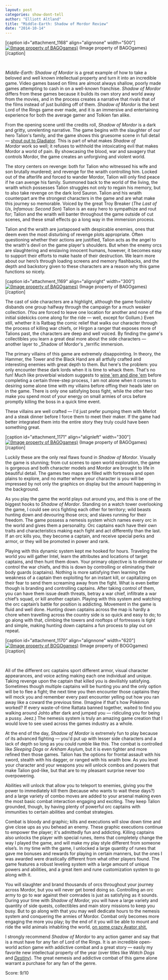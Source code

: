 ```yaml
---
layout: post
categories: show-dont-tell
author: "Elliott Altland"
title: "Middle-Earth: Shadow of Mordor Review"
date: "2014-10-14"
---
```


\[caption id="attachment\_1168" align="alignnone" width="500"\][![(Image property of BAGOgames)](images/15505966446_01f9281947_o.jpg)](http://www.thehighscreen.com/wp-content/uploads/2014/10/15505966446_01f9281947_o.jpg) (Image property of BAGOgames)\[/caption\]

 

_Middle-Earth: Shadow of Mordor_ is a great example of how to take a beloved and well known intellectual property and turn it into an incredible game. Video games based on films are almost always shallow, poorly made games attempting to cash in on a well-known franchise. _Shadow of Mordor_ differs from these games because it builds its own story and world away from the movies, and in the process creates a narrative that rivals that of the films instead of just building off of them. _Shadow of Mordor_ is the best Lord of the Rings game ever made, and it is an immersive and entertaining experience for both the average gamer and Tolkien fan alike.

From the opening scene until the credits roll, _Shadow of Mordor_ is a dark and gritty, unrelenting narrative. The game begins with the slaughter of our hero Talion's family, and the game shows this gruesome scene in full detail — [shout out to Gladiator](https://www.youtube.com/watch?v=TpGFF3hXPkY). This is part of what makes _Shadow of Mordor_ work so well; it refuses to withhold the intoxicating evil that makes Mordor a world of pain. By showcasing the blood, war and savagery that controls Mordor, the game creates an unforgiving and violent world.

The story centers on revenge: both for Talion who witnessed his wife and son brutally murdered; and revenge for the wraith controlling him. Locked out of the afterlife and forced to wander Mordor, Talion will only find peace if he can avenge his family. Summoned back to the world of the living, the wraith which possesses Talion struggles not only to regain his memory, but to also take revenge on the dark lord Sauron. Talion and his wraith counterpart are the strongest characters in the game and are what make this journey so memorable. Voiced by the great Troy Breaker (_The Last of Us_, _Infamous: Second Son_) Talion is an easy hero to sympathize and rout for; Talion and the wraith will banter throughout the game outside of cut scenes, and these small effects go a long way in the immersion process.

Talion and the wraith are juxtaposed with despicable enemies, ones that deem even the most disturbing of revenge plots appropriate. Often questioning whether their actions are justified, Talion acts as the angel to the wraith's devil on the game player's shoulders. But when the enemy orcs are slaughtering and enslaving innocent humans, however, it becomes easy to support their efforts to make haste of their destruction. We learn more about our hero’s through loading screens and memory flashbacks, and the depth and backstory given to these characters are a reason why this game functions so nicely.

\[caption id="attachment\_1169" align="alignright" width="300"\][![(Image property of BAGOgames)](images/13614686985_7ec0379b39_o-300x168.jpg)](http://www.thehighscreen.com/wp-content/uploads/2014/10/13614686985_7ec0379b39_o.jpg) (Image property of BAGOgames)\[/caption\]

The cast of side characters are a highlight, although the game foolishly disbands one group halfway through the campaign for a much weaker collection. (You are forced to leave one location for another and none of the initial sidekicks come along for the ride — well, except for Gollum.) Even still, whether it is Ratbag the comic relief that walks our character through the process of killing war chiefs, or Hirgon a ranger that exposes more of Talions past, the characters are deep and well voiced. By finding the game's collectibles you learn a great deal more about the side characters — another layer to _Shadow of Mordor's _terrific immersion.

The primary villains of this game are extremely disappointing. In theory, the Hammer, the Tower and the Black Hand are all artfully crafted and interesting enemies with great depth to them. But here's the problem: you only encounter these dark lords when it is time to whack them. That's no fun! Much like proverbial wisdom suggests to [wine 'em and dine 'em](http://www.cafepress.com/+wine_em_dine_em_69_em_trucker_hat,7006464?utm_medium=cpc&utm_term=7006464&utm_source=google&utm_campaign=sem-cpc-product-ads&utm_content=search-pla) before completing a certain three-step process, I am not alone when it comes to desiring some alone time with my villains before offing their heads later on in the game. There is only one satisfying boss fight, while the other two make you spend most of your energy on small armies of orcs before promptly killing the boss in a quick time event.

These villains are well crafted — I'd just prefer pumping them with Merlot and a steak dinner before I force them to meet their maker. If the game had better integrated them into the entire story they truly could have been something great.

\[caption id="attachment\_1171" align="alignleft" width="300"\][![(Image property of BAGOgames)](images/15274059940_652e6ba0a0_o-300x168.jpg)](http://www.thehighscreen.com/wp-content/uploads/2014/10/15274059940_652e6ba0a0_o.jpg) (Image property of BAGOgames)\[/caption\]

Luckily these are the only real flaws found in _Shadow of Mordor_. Visually the game is stunning; from cut scenes to open world exploration, the game is gorgeous and both character models and Mordor are brought to life in beautiful detail. The games two maps are filled with fortresses and open plains to explore, and no matter where your character is you will be impressed by not only the graphics on display but the amount happening in the background.

As you play the game the world plays out around you, and this is one of the biggest hooks to _Shadow of Mordor_. Standing on a watch tower overlooking the game, I could see orcs fighting each other for territory; wild beasts hunting down and devouring those orcs; and slaves running for their freedom. The game possess a nemesis system which names every orc in the world and gives them a personality. Orc captains each have their own traits and characteristics making each fight and act differently than the last. If an orc kills you, they become a captain, and receive special perks and armor, or they will be promoted in power and rank.

Playing with this dynamic system kept me hooked for hours. Traveling the world you will gather Intel, learn the attributes and locations of target captains, and then hunt them down. Your primary objective is to eliminate or control the war chiefs, and this is down by controlling or eliminating their body guards (captains). Nothing is more satisfying then learning the weakness of a captain then exploiting for an instant kill, or capitalizing on their fear to send them screaming away from the fight. What is even better though is branding and controlling captains. After taking control of them, you can have them issue death threats, betray a war chief, infiltrate a war chief’s squad, or kill another captain. Playing with this system and watching the orc captain’s battle for position is addicting. Movement in the game is fluid and well done. Hunting down captains across the map is hardly a chore when travelling across the country side is so quick and easy to do; to go along with that, climbing the towers and rooftops of fortresses is tight and simple, making hunting down captains a fun process to play out on repeat.

\[caption id="attachment\_1170" align="alignnone" width="620"\][![(Image property of BOGOgames)](images/15103432181_e7266b60a6_o-1024x576.jpg)](http://www.thehighscreen.com/wp-content/uploads/2014/10/15103432181_e7266b60a6_o.jpg) (Image property of BOGOgames)\[/caption\]

 

All of the different orc captains sport different armor, visual character appearances, and voice acting making each one individual and unique. Taking revenge upon the captain that killed you is devilishly satisfying. Sometimes though multiple captains will be hunting you and the only option will be to flee a fight; the next time you then encounter those captains they will mock you and remember every past encounter yelling out how you ran away like a coward the previous time. (Imagine if that's how Pokémon worked? If every waste-of-time Rattata banned together, waited to find you walking around Johto after dark and jumped you — ridiculing you for being a pussy. Jeez.) The nemesis system is truly an amazing game creation that I would love to see used across the games industry as a whole.

At the end of the day, _Shadow of Mordor_ is extremely fun to play because of its advanced fighting — you'd put up with lesser side characters and a lack of depth so long as you could rumble like this. The combat is controlled like _Sleeping Dogs_ or _Arkham Asylum_, but it is even tighter and more refined then those games. Talion has the options for frontal assault with his sword, stealth with his dagger, or ranged with his wraith bow. As you level your character and your weapons you will unlock combos and powers that make Talion god-like, but that are to my pleasant surprise never too overpowering.

Abilities will unlock that allow you to teleport to enemies, giving you the power to immediately kill them (because who wants to wait these days?) and a large variety of combo moves are added to your arsenal making even the most basic combat interaction engaging and exciting. They keep Talion grounded, though, by having plenty of powerful orc captains with immunities to certain abilities and combat strategies.

Combat is bloody and graphic; kills and executions will slow down time and give close ups as you behead an enemy. These graphic executions continue to empower the player; it's admittedly fun and addicting. Killing captains also unlocks the player with special runes, items that completely change the way I played the game, and will make my play style different from someone else’s. In my time with the game, I unlocked a large quantity of runes that gave me bonuses and rewards for playing in certain manners, but the ones I was awarded were drastically different from what other players found. The game features a robust leveling system with a large amount of unique powers and abilities, and a great item and rune customization system to go along with it.

You will slaughter and brand thousands of orcs throughout your journey across Mordor, but you will never get bored doing so. Controlling an orc army to go to war against their comrades is just as satisfying as it sounds. During your time with _Shadow of Mordor,_ you will have a large variety and quantity of side quests, collectibles and main story missions to keep you busy. But to go along with that you may well dedicate hours to the nemesis system and conquering the armies of Mordor. Combat only becomes more engaging the more you play; by the end of it you will be able to mount and ride the wild animals inhabiting the world, [on some crazy Avator shit.](http://www.youtube.com/watch?v=CeNhsaRwVpg)

I strongly recommend _Shadow of Mordor_ to any action gamer and say that is a must have for any fan of Lord of the Rings. It is an incredible open-world action game with addictive combat and a great story — easily my favorite new intellectual property of the year (over titles like _Watch Dogs_ and [_Destiny_](http://www.thehighscreen.com/2014/10/what-a-wonderful-world-gameplay-graphics-shine-in-destiny/)). The great nemesis and addictive combat of this game alone warrant a purchase for any fan of the genre.

Score: 9/10

